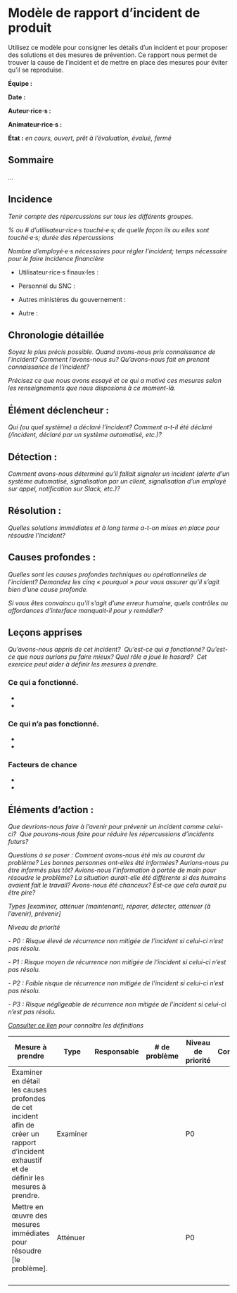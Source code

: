 # Modèle de rapport d’incident de produit

Utilisez ce modèle pour consigner les détails d’un incident et pour proposer des solutions et des mesures de prévention.
Ce rapport nous permet de trouver la cause de l’incident et de mettre en place des mesures pour éviter qu’il se reproduise.

**Équipe :** 

**Date :**

**Auteur·rice·s :**

**Animateur·rice·s :**

**État :** *en cours, ouvert, prêt à l’évaluation, évalué, fermé*

## Sommaire  

*...*  

## Incidence

*Tenir compte des répercussions sur tous les différents groupes.*

*% ou # d’utilisateur·rice·s touché·e·s; de quelle façon ils ou elles sont touché·e·s; durée des répercussions*

*Nombre d’employé·e·s nécessaires pour régler l’incident; temps nécessaire pour le faire Incidence financière*

- Utilisateur·rice·s finaux·les : 

- Personnel du SNC : 

- Autres ministères du gouvernement : 

- Autre : 

## Chronologie détaillée 

*Soyez le plus précis possible. Quand avons-nous pris connaissance de l’incident? Comment l’avons-nous su? Qu’avons-nous fait en prenant connaissance de l’incident?*

*Précisez ce que nous avons essayé et ce qui a motivé ces mesures selon les renseignements que nous disposions à ce moment-là.*

## Élément déclencheur :

*Qui (ou quel système) a déclaré l’incident? Comment a-t-il été déclaré (/incident, déclaré par un système automatisé, etc.)?*


## Détection :

*Comment avons-nous déterminé qu’il fallait signaler un incident (alerte d’un système automatisé, signalisation par un client, signalisation d’un employé sur appel, notification sur Slack, etc.)?*


## Résolution :

*Quelles solutions immédiates et à long terme a-t-on mises en place pour résoudre l’incident?*

## Causes profondes :

*Quelles sont les causes profondes techniques ou opérationnelles de l’incident? Demandez les cinq « pourquoi » pour vous assurer qu’il s’agit bien d’une cause profonde.*

*Si vous êtes convaincu qu’il s’agit d’une erreur humaine, quels contrôles ou affordances d’interface manquait-il pour y remédier?*

## Leçons apprises

*Qu’avons-nous appris de cet incident?  Qu’est-ce qui a fonctionné? Qu’est-ce que nous aurions pu faire mieux? Quel rôle a joué le hasard?  Cet exercice peut aider à définir les mesures à prendre.*

### Ce qui a fonctionné.

-
-

### Ce qui n’a pas fonctionné.

-
-

### Facteurs de chance

-
-

## Éléments d’action :


*Que devrions-nous faire à l’avenir pour prévenir un incident comme celui-ci?  Que pouvons-nous faire pour réduire les répercussions d’incidents futurs?*

*Questions à se poser : Comment avons-nous été mis au courant du problème? Les bonnes personnes ont-elles été informées? Aurions-nous pu être informés plus tôt? Avions-nous l’information à portée de main pour résoudre le problème? La situation aurait-elle été différente si des humains avaient fait le travail? Avons-nous été chanceux? Est-ce que cela aurait pu être pire?*


*Types [examiner, atténuer (maintenant), réparer, détecter, atténuer (à l’avenir), prévenir]*

*Niveau de priorité*

*- P0 : Risque élevé de récurrence non mitigée de l’incident si celui-ci n’est pas résolu.*

*- P1 : Risque moyen de récurrence non mitigée de l’incident si celui-ci n’est pas résolu.*

*- P2 : Faible risque de récurrence non mitigée de l’incident si celui-ci n’est pas résolu.*

*- P3 : Risque négligeable de récurrence non mitigée de l’incident si celui-ci n’est pas résolu.*

*[Consulter ce lien](https://storage.googleapis.com/pub-tools-public-publication-data/pdf/3eeb4c1d9073ca5910e49f5252cb3cf648487ac2.pdf) pour connaître les définitions*


|Mesure à prendre|Type|Responsable|# de problème|Niveau de priorité|Complet|
|-|-|-|-|-|-|
|Examiner en détail les causes profondes de cet incident afin de créer un rapport d’incident exhaustif et de définir les mesures à prendre.| Examiner| | | P0|
Mettre en œuvre des mesures immédiates pour résoudre [le problème].| Atténuer| | | P0
| | | | | | |
| | | | | | |
| | | | | | |
| | | | | | |